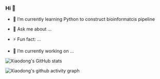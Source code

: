 ### Hi 👋

- 🌱 I’m currently learning Python to construct bioinformatcis pipeline
- 💬 Ask me about ...
- ⚡ Fun fact: ...

- 🔭 I’m currently working on ...
<!--
- 👯 I’m looking to collaborate on ...
- 🤔 I’m looking for help with ...

- 📫 How to reach me: ...
- 😄 Pronouns: ...
-->


![Xiaodong's GitHub stats](https://github-readme-stats.vercel.app/api?username=xiaodli&repo=xiaodli&theme=tokyonight)

![Xiaodong's github activity graph](https://github-readme-activity-graph.vercel.app/graph?username=xiaodli&bg_color=#FFDEAD&line=24292e&&area=true)

